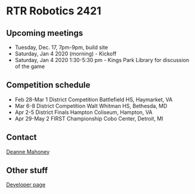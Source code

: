 # RTR Robotics 2421

## Upcoming meetings

* Tuesday, Dec. 17, 7pm-9pm, build site
* Saturday, Jan 4 2020 (morning) - Kickoff
* Saturday, Jan 4 2020 1:30-5:30 pm - Kings Park Library for discussion of the game

## Competition schedule

* Feb 28-Mar 1 District Competition Battlefield HS, Haymarket, VA
* Mar 6-8 District Competition Walt Whitman HS, Bethesda, MD
* Apr 2-5 District Finals Hampton Coliseum, Hampton, VA
* Apr 29-May 2 FIRST Championship Cobo Center, Detroit, MI

## Contact

[Deanne Mahoney](mailto:first2421@gmail.com)

## Other stuff
[Developer page](/developers)
